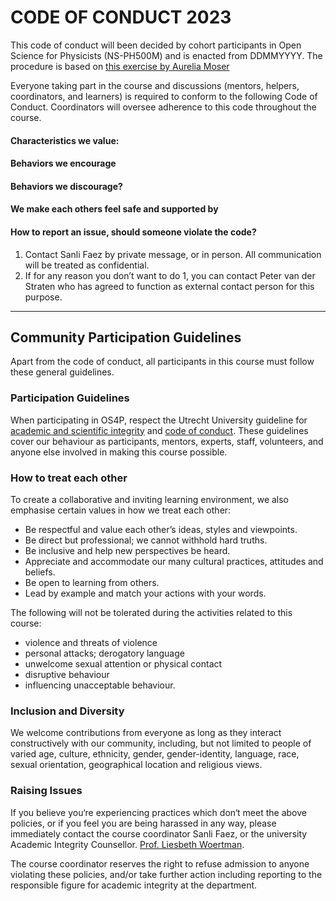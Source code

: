 # CODE OF CONDUCT 2023

This code of conduct will been decided by cohort participants in Open Science for Physicists (NS-PH500M) and is enacted from DDMMYYYY.
The procedure is based on [this exercise by Aurelia Moser](http://aureliamoser.com/aaas-guides/conduct/index.html)  

Everyone taking part in the course and discussions (mentors, helpers, coordinators, and learners) is required to conform to the following Code of Conduct. Coordinators will oversee adherence to this code throughout the course.
 
#### Characteristics we value:  


#### Behaviors we encourage


#### Behaviors we discourage? 

	
#### We make each others feel safe and supported by

    
#### How to report an issue, should someone violate the code? 

1. Contact Sanli Faez by private message, or in person. All communication will be treated as confidential. 
2. If for any reason you don’t want to do 1, you can contact Peter van der Straten who has agreed to function as external contact person for this purpose.


---

## Community Participation Guidelines
Apart from the code of conduct, all participants in this course must follow these general guidelines.

### Participation Guidelines

When participating in OS4P, respect the Utrecht University guideline for [academic and scientific integrity](https://www.uu.nl/en/files/netherlands-code-of-conduct-for-research-integrity2018ukpdf) and [code of conduct](https://www.uu.nl/en/files/codeofconductuuenpdf). These guidelines cover our behaviour as participants, mentors, experts, staff, volunteers, and anyone else involved in making this course possible.

### How to treat each other

To create a collaborative and inviting learning environment, we also emphasise certain values in how we treat each other:

+ Be respectful and value each other’s ideas, styles and viewpoints.  
+ Be direct but professional; we cannot withhold hard truths.  
+ Be inclusive and help new perspectives be heard.  
+ Appreciate and accommodate our many cultural practices, attitudes and beliefs.  
+ Be open to learning from others.  
+ Lead by example and match your actions with your words.  

The following will not be tolerated during the activities related to this course: 

+ violence and threats of violence
+ personal attacks; derogatory language
+ unwelcome sexual attention or physical contact
+ disruptive behaviour
+ influencing unacceptable behaviour.

### Inclusion and Diversity

We welcome contributions from everyone as long as they interact constructively with our community, including, but not limited to people of varied age, culture, ethnicity, gender, gender-identity, language, race, sexual orientation, geographical location and religious views.

### Raising Issues
If you believe you‘re experiencing practices which don‘t meet the above policies, or if you feel you are being harassed in any way, please immediately contact the course coordinator Sanli Faez, or the university Academic Integrity Counsellor. [Prof. Liesbeth Woertman](https://www.uu.nl/staff/emwoertman&t=0).

The course coordinator reserves the right to refuse admission to anyone violating these policies, and/or take further action including reporting to the responsible figure for academic integrity at the department. 

